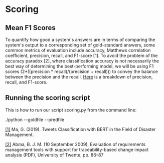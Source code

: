 # Scoring
## Mean F1 Scores

To quantify how good a system's answers are in terms of comparing the system's output to a corresponding set of gold-standard answers, some common metrics of evaluation include accuracy, Matthews correlation coefficient, precision, recall, and F1-score [1]. To avoid the problem of the accuracy paradox [2], where classification accuracy is not necessarily the best way of determining the best-performing model, we will be using F1 scores (2*((precision * recall)/(precision + recall))) to convey the balance between the precision and the recall. [Here](https://en.wikipedia.org/wiki/Precision_and_recall#Definition_(classification_context)) is a breakdown of precision, recall, and F1-score. 

## Running the scoring script

This is how to run our script scoring.py from the command line: 

./python --goldfile <goldfilename> --predfile <predfilename>

[[1]](https://web.stanford.edu/class/cs224n/reports/custom/15785631.pdf) Ma, G. (2019). Tweets Classification with BERT in the Field of Disaster Management.

[[2]](https://www.utwente.nl/en/eemcs/trese/graduation_projects/2009/Abma.pdf) Abma, B. J. M. (10 September 2009), Evaluation of requirements management tools with support for traceability-based change impact analysis (PDF), University of Twente, pp. 86–87
